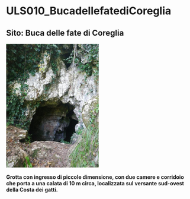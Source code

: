 # ULS010_BucadellefatediCoreglia
## Sito: Buca delle fate di Coreglia
[<img src='/vignettes/KcT0Xxqh.jpg' width='250'/>](/vignettes/KcT0Xxqh.jpg) 

**Grotta con ingresso di piccole dimensione, con due camere e corridoio che porta a una calata di 10 m circa, localizzata sul versante sud-ovest della Costa dei gatti.**
